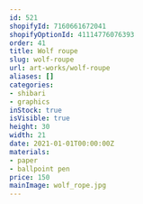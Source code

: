 ```yaml
---
id: 521
shopifyId: 7160661672041
shopifyOptionId: 41114776076393
order: 41
title: Wolf roupe
slug: wolf-roupe
url: art-works/wolf-roupe
aliases: []
categories:
- shibari
- graphics
inStock: true
isVisible: true
height: 30
width: 21
date: 2021-01-01T00:00:00Z
materials:
- paper
- ballpoint pen
price: 150
mainImage: wolf_rope.jpg
---
```

